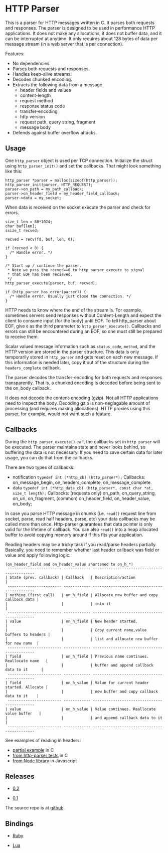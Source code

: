 HTTP Parser
===========

This is a parser for HTTP messages written in C. It parses both requests
and responses. The parser is designed to be used in performance HTTP
applications. It does not make any allocations, it does not buffer data, and
it can be interrupted at anytime. It only requires about 128 bytes of data
per message stream (in a web server that is per connection).

Features:

  * No dependencies
  * Parses both requests and responses.
  * Handles keep-alive streams.
  * Decodes chunked encoding.
  * Extracts the following data from a message
    * header fields and values
    * content-length
    * request method
    * response status code
    * transfer-encoding
    * http version
    * request path, query string, fragment
    * message body
  * Defends against buffer overflow attacks.

Usage
-----

One `http_parser` object is used per TCP connection. Initialize the struct
using `http_parser_init()` and set the callbacks. That might look something
like this:

    http_parser *parser = malloc(sizeof(http_parser));
    http_parser_init(parser, HTTP_REQUEST);
    parser->on_path = my_path_callback;
    parser->on_header_field = my_header_field_callback;
    parser->data = my_socket;

When data is received on the socket execute the parser and check for errors.

    size_t len = 80*1024;
    char buf[len];
    ssize_t recved;

    recved = recv(fd, buf, len, 0);

    if (recved < 0) {
      /* Handle error. */
    }

    /* Start up / continue the parser.
     * Note we pass the recved==0 to http_parser_execute to signal
     * that EOF has been recieved.
     */
    http_parser_execute(parser, buf, recved);

    if (http_parser_has_error(parser)) {
      /* Handle error. Usually just close the connection. */
    }

HTTP needs to know where the end of the stream is. For example, sometimes
servers send responses without Content-Length and expect the client to
consume input (for the body) until EOF. To tell http_parser about EOF, give
`0` as the third parameter to `http_parser_execute()`. Callbacks and errors
can still be encountered during an EOF, so one must still be prepared
to receive them.

Scalar valued message information such as `status_code`, `method`, and the
HTTP version are stored in the parser structure. This data is only
temporarlly stored in `http_parser` and gets reset on each new message. If
this information is needed later, copy it out of the structure during the
`headers_complete` callback.

The parser decodes the transfer-encoding for both requests and responses
transparently. That is, a chunked encoding is decoded before being sent to
the on_body callback.

It does not decode the content-encoding (gzip). Not all HTTP applications
need to inspect the body. Decoding gzip is non-neglagable amount of
processing (and requires making allocations). HTTP proxies using this
parser, for example, would not want such a feature.

Callbacks
---------

During the `http_parser_execute()` call, the callbacks set in `http_parser`
will be executed. The parser maintains state and never looks behind, so
buffering the data is not necessary. If you need to save certain data for
later usage, you can do that from the callbacks.

There are two types of callbacks:

* notification `typedef int (*http_cb) (http_parser*);`
    Callbacks: on_message_begin, on_headers_complete, on_message_complete.
* data `typedef int (*http_data_cb) (http_parser*, const char *at, size_t length);`
    Callbacks: (requests only) on_path, on_query_string, on_uri, on_fragment,
               (common) on_header_field, on_header_value, on_body;

In case you parse HTTP message in chunks (i.e. `read()` request line
from socket, parse, read half headers, parse, etc) your data callbacks
may be called more than once. Http-parser guarantees that data pointer is only
valid for the lifetime of callback. You can also `read()` into a heap allocated
buffer to avoid copying memory around if this fits your application.

Reading headers may be a tricky task if you read/parse headers partially.
Basically, you need to remember whether last header callback was field or value
and apply following logic:

    (on_header_field and on_header_value shortened to on_h_*)
     ------------------------ ------------ --------------------------------------------
    | State (prev. callback) | Callback   | Description/action                         |
     ------------------------ ------------ --------------------------------------------
    | nothing (first call)   | on_h_field | Allocate new buffer and copy callback data |
    |                        |            | into it                                    |
     ------------------------ ------------ --------------------------------------------
    | value                  | on_h_field | New header started.                        |
    |                        |            | Copy current name,value buffers to headers |
    |                        |            | list and allocate new buffer for new name  |
     ------------------------ ------------ --------------------------------------------
    | field                  | on_h_field | Previous name continues. Reallocate name   |
    |                        |            | buffer and append callback data to it      |
     ------------------------ ------------ --------------------------------------------
    | field                  | on_h_value | Value for current header started. Allocate |
    |                        |            | new buffer and copy callback data to it    |
     ------------------------ ------------ --------------------------------------------
    | value                  | on_h_value | Value continues. Reallocate value buffer   |
    |                        |            | and append callback data to it             |
     ------------------------ ------------ --------------------------------------------

See examples of reading in headers:

* [partial example](http://gist.github.com/155877) in C
* [from http-parser tests](http://github.com/ry/http-parser/blob/37a0ff8928fb0d83cec0d0d8909c5a4abcd221af/test.c#L403) in C
* [from Node library](http://github.com/ry/node/blob/842eaf446d2fdcb33b296c67c911c32a0dabc747/src/http.js#L284) in Javascript

Releases
--------

  * [0.2](http://s3.amazonaws.com/four.livejournal/20090807/http_parser-0.2.tar.gz)

  * [0.1](http://s3.amazonaws.com/four.livejournal/20090427/http_parser-0.1.tar.gz)

The source repo is at [github](http://github.com/ry/http-parser).

Bindings
--------

  * [Ruby](http://github.com/yakischloba/http-parser-ffi)

  * [Lua](http://github.com/phoenixsol/lua-http-parser)
